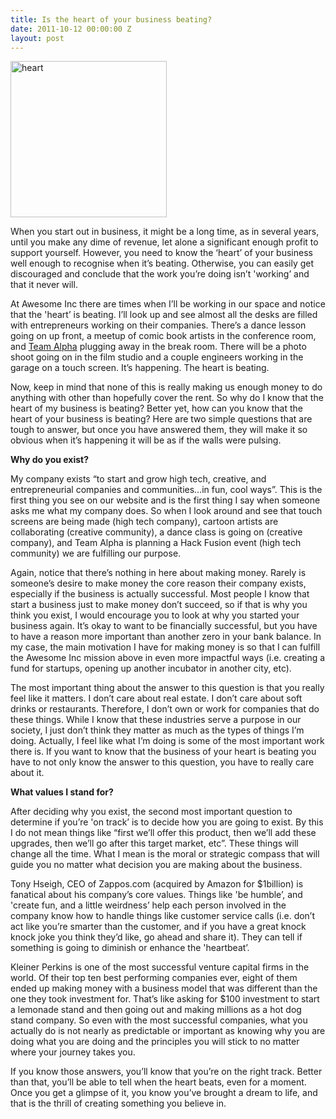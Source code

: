 ```yaml
---
title: Is the heart of your business beating?
date: 2011-10-12 00:00:00 Z
layout: post
---
```

 
<p><img alt="heart" src="http://www.freevector.com/site_media/preview_images/FreeVector-Beating-Heart-Graphics.jpg" width="250"/></p>
<p>When you start out in business, it might be a long time, as in several years, until you make any dime of revenue, let alone a significant enough profit to support yourself. However, you need to know the &lsquo;heart&rsquo; of your business well enough to recognise when it&rsquo;s beating. Otherwise, you can easily get discouraged and conclude that the work you&rsquo;re doing isn&rsquo;t 'working&rsquo; and that it never will.</p>
<p>At Awesome Inc there are times when I&rsquo;ll be working in our space and notice that the 'heart&rsquo; is beating. I&rsquo;ll look up and see almost all the desks are filled with entrepreneurs working on their companies. There&rsquo;s a dance lesson going on up front, a meetup of comic book artists in the conference room, and <a href="http://awesomeinc.org/teamalpha" target="_blank">Team Alpha</a> plugging away in the break room. There will be a photo shoot going on in the film studio and a couple engineers working in the garage on a touch screen. It&rsquo;s happening. The heart is beating.</p>
<p>Now, keep in mind that none of this is really making us enough money to do anything with other than hopefully cover the rent. So why do I know that the heart of my business is beating? Better yet, how can you know that the heart of your business is beating? Here are two simple questions that are tough to answer, but once you have answered them, they will make it so obvious when it&rsquo;s happening it will be as if the walls were pulsing.</p>
<p><strong>Why do you exist?</strong></p>
<p>My company exists &ldquo;to start and grow high tech, creative, and entrepreneurial companies and communities&hellip;in fun, cool ways&rdquo;. This is the first thing you see on our website and is the first thing I say when someone asks me what my company does. So when I look around and see that touch screens are being made (high tech company), cartoon artists are collaborating (creative community), a dance class is going on (creative company), and Team Alpha is planning a Hack Fusion event (high tech community) we are fulfilling our purpose.</p>
<p>Again, notice that there&rsquo;s nothing in here about making money. Rarely is someone&rsquo;s desire to make money the core reason their company exists, especially if the business is actually successful. Most people I know that start a business just to make money don&rsquo;t succeed, so if that is why you think you exist, I would encourage you to look at why you started your business again. It&rsquo;s okay to want to be financially successful, but you have to have a reason more important than another zero in your bank balance. In my case, the main motivation I have for making money is so that I can fulfill the Awesome Inc mission above in even more impactful ways (i.e. creating a fund for startups, opening up another incubator in another city, etc).</p>
<p>The most important thing about the answer to this question is that you really feel like it matters. I don&rsquo;t care about real estate. I don&rsquo;t care about soft drinks or restaurants. Therefore, I don&rsquo;t own or work for companies that do these things. While I know that these industries serve a purpose in our society, I just don&rsquo;t think they matter as much as the types of things I&rsquo;m doing. Actually, I feel like what I&rsquo;m doing is some of the most important work there is. If you want to know that the business of your heart is beating you have to not only know the answer to this question, you have to really care about it.</p>
<p><strong>What values I stand for?</strong></p>
<p>After deciding why you exist, the second most important question to determine if you&rsquo;re 'on track&rsquo; is to decide how you are going to exist. By this I do not mean things like &ldquo;first we&rsquo;ll offer this product, then we&rsquo;ll add these upgrades, then we&rsquo;ll go after this target market, etc&rdquo;. These things will change all the time. What I mean is the moral or strategic compass that will guide you no matter what decision you are making about the business.</p>
<p>Tony Hseigh, CEO of Zappos.com (acquired by Amazon for $1billion) is fanatical about his company&rsquo;s core values. Things like 'be humble&rsquo;, and 'create fun, and a little weirdness&rsquo; help each person involved in the company know how to handle things like customer service calls (i.e. don&rsquo;t act like you&rsquo;re smarter than the customer, and if you have a great knock knock joke you think they&rsquo;d like, go ahead and share it). They can tell if something is going to diminish or enhance the 'heartbeat&rsquo;.</p>
<p>Kleiner Perkins is one of the most successful venture capital firms in the world. Of their top ten best performing companies ever, eight of them ended up making money with a business model that was different than the one they took investment for. That&rsquo;s like asking for $100 investment to start a lemonade stand and then going out and making millions as a hot dog stand company. So even with the most successful companies, what you actually do is not nearly as predictable or important as knowing why you are doing what you are doing and the principles you will stick to no matter where your journey takes you.</p>
<p>If you know those answers, you&rsquo;ll know that you&rsquo;re on the right track. Better than that, you&rsquo;ll be able to tell when the heart beats, even for a moment. Once you get a glimpse of it, you know you&rsquo;ve brought a dream to life, and that is the thrill of creating something you believe in.</p>
